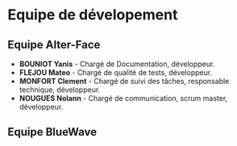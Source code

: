 # Equipe de dévelopement

## Equipe Alter-Face

* **BOUNIOT Yanis** - Chargé de Documentation, développeur.
* **FLEJOU Mateo** - Chargé de qualité de tests, développeur.
* **MONFORT Clement** - Chargé de suivi des tâches, responsable technique, développeur.
* **NOUGUES Nolann** - Chargé de communication, scrum master, développeur.

## Equipe BlueWave
